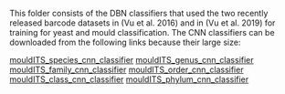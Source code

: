 This folder consists of the DBN classifiers that used the two recently released barcode datasets in (Vu et al. 2016) and in (Vu et al. 2019) 
for training for yeast and mould classification. The CNN classifiers can be downloaded from the following links because their large size:

[mouldITS_species_cnn_classifier](https://zenodo.org/deposit/3469669)
[mouldITS_genus_cnn_classifier](https://zenodo.org/deposit/3469891)
[mouldITS_family_cnn_classifier](https://zenodo.org/deposit/3469908)
[mouldITS_order_cnn_classifier](https://zenodo.org/deposit/3469920)
[mouldITS_class_cnn_classifier](https://zenodo.org/deposit/3469949)
[mouldITS_phylum_cnn_classifier](https://zenodo.org/deposit/3469967)
